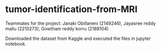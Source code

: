 # tumor-identification-from-MRI
Teammates for the project: Janaki Obillaneni (2149246), Jayasree reddy mallu (2210273), Gowtham reddy korru (2188104)


Downloaded the dataset from Kaggle and executed the files in jupyter notebook.
